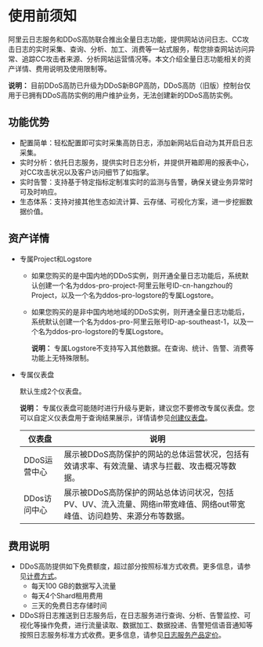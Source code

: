 # 使用前须知

阿里云日志服务和DDoS高防联合推出全量日志功能，提供网站访问日志、CC攻击日志的实时采集、查询、分析、加工、消费等一站式服务，帮您排查网站访问异常、追踪CC攻击者来源、分析网站运营情况等。本文介绍全量日志功能相关的资产详情、费用说明及使用限制等。

**说明：** 目前DDoS高防已升级为DDoS新BGP高防，DDoS高防（旧版）控制台仅用于已拥有DDoS高防实例的用户维护业务，无法创建新的DDoS高防实例。

## 功能优势

-   配置简单：轻松配置即可实时采集高防日志，添加新网站后自动为其开启日志采集。
-   实时分析：依托日志服务，提供实时日志分析，并提供开箱即用的报表中心，对CC攻击状况以及客户访问细节了如指掌。
-   实时告警：支持基于特定指标定制准实时的监测与告警，确保关键业务异常时可及时响应。
-   生态体系：支持对接其他生态如流计算、云存储、可视化方案，进一步挖掘数据价值。

## 资产详情

-   专属Project和Logstore
    -   如果您购买的是中国内地的DDoS实例，则开通全量日志功能后，系统默认创建一个名为ddos-pro-project-阿里云账号ID-cn-hangzhou的Project，以及一个名为ddos-pro-logstore的专属Logstore。
    -   如果您购买的是非中国内地地域的DDoS实例，则开通全量日志功能后，系统默认创建一个名为ddos-pro-阿里云账号ID-ap-southeast-1，以及一个名为ddos-pro-logstore的专属Logstore。

        **说明：** 专属Logstore不支持写入其他数据。在查询、统计、告警、消费等功能上无特殊限制。

-   专属仪表盘

    默认生成2个仪表盘。

    **说明：** 专属仪表盘可能随时进行升级与更新，建议您不要修改专属仪表盘。您可以自定义仪表盘用于查询结果展示，详情请参见[创建仪表盘](/intl.zh-CN/可视化与告警/仪表盘/创建仪表盘.md)。

    |仪表盘|说明|
    |---|--|
    |DDoS运营中心|展示被DDoS高防保护的网站的总体运营状况，包括有效请求率、有效流量、请求与拦截、攻击概况等数据。|
    |DDos访问中心|展示被DDoS高防保护的网站总体访问状况，包括PV、UV、流入流量、网络in带宽峰值、网络out带宽峰值、访问趋势、来源分布等数据。|


## 费用说明

-   DDoS高防提供如下免费额度，超过部分按照标准方式收费。更多信息，请参见[计费方式](/intl.zh-CN/DDoS高防（旧版）/产品定价/计费方式.md)。
    -   每天100 GB的数据写入流量
    -   每天4个Shard租用费用
    -   三天的免费日志存储时间
-   DDoS将日志推送到日志服务后，在日志服务进行查询、分析、告警监控、可视化等操作免费，进行流量读取、数据加工、数据投递、告警短信语音通知等按照日志服务标准方式收费。更多信息，请参见[日志服务产品定价](https://www.alibabacloud.com/product/log-service/pricing?spm=a3c0i.139163.9288850920.1.7690637avzyiqo)。

